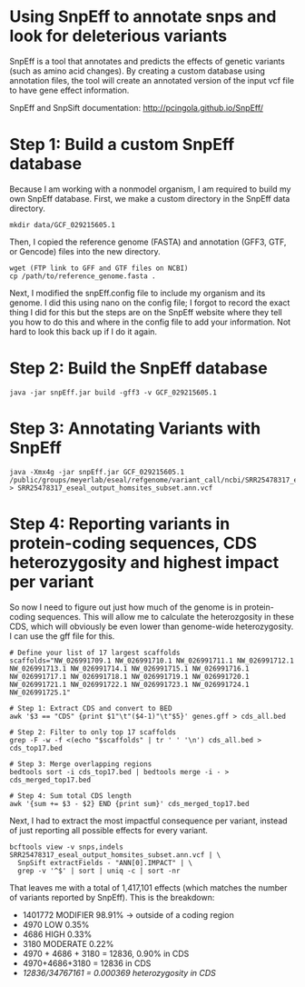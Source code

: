 # Using SnpEff to annotate snps and look for deleterious variants

SnpEff is a tool that annotates and predicts the effects of genetic variants (such as amino acid changes). By creating a custom database using annotation files, the tool will create an annotated version of the input vcf file to have gene effect information. 

SnpEff and SnpSift documentation: http://pcingola.github.io/SnpEff/

# Step 1: Build a custom SnpEff database

Because I am working with a nonmodel organism, I am required to build my own SnpEff database. First, we make a custom directory in the SnpEff data directory. 

    mkdir data/GCF_029215605.1

Then, I copied the reference genome (FASTA) and annotation (GFF3, GTF, or Gencode) files into the new directory.

    wget (FTP link to GFF and GTF files on NCBI) 
    cp /path/to/reference_genome.fasta .

Next, I modified the snpEff.config file to include my organism and its genome. I did this using nano on the config file; I forgot to record the exact thing I did for this but the steps are on the SnpEff website where they tell you how to do this and where in the config file to add your information. Not hard to look this back up if I do it again. 

# Step 2: Build the SnpEff database 

    java -jar snpEff.jar build -gff3 -v GCF_029215605.1

# Step 3: Annotating Variants with SnpEff

    java -Xmx4g -jar snpEff.jar GCF_029215605.1 /public/groups/meyerlab/eseal/refgenome/variant_call/ncbi/SRR25478317_eseal_output_homsites_subset.vcf.gz > SRR25478317_eseal_output_homsites_subset.ann.vcf

# Step 4: Reporting variants in protein-coding sequences, CDS heterozygosity and highest impact per variant

So now I need to figure out just how much of the genome is in protein-coding sequences. This will allow me to calculate the heterozgosity in these CDS, which will obviously be even lower than genome-wide heterozygosity. I can use the gff file for this. 

```
# Define your list of 17 largest scaffolds
scaffolds="NW_026991709.1 NW_026991710.1 NW_026991711.1 NW_026991712.1 NW_026991713.1 NW_026991714.1 NW_026991715.1 NW_026991716.1 NW_026991717.1 NW_026991718.1 NW_026991719.1 NW_026991720.1 NW_026991721.1 NW_026991722.1 NW_026991723.1 NW_026991724.1 NW_026991725.1"

# Step 1: Extract CDS and convert to BED
awk '$3 == "CDS" {print $1"\t"($4-1)"\t"$5}' genes.gff > cds_all.bed

# Step 2: Filter to only top 17 scaffolds
grep -F -w -f <(echo "$scaffolds" | tr ' ' '\n') cds_all.bed > cds_top17.bed

# Step 3: Merge overlapping regions
bedtools sort -i cds_top17.bed | bedtools merge -i - > cds_merged_top17.bed

# Step 4: Sum total CDS length
awk '{sum += $3 - $2} END {print sum}' cds_merged_top17.bed
```

Next, I had to extract the most impactful consequence per variant, instead of just reporting all possible effects for every variant.

    bcftools view -v snps,indels SRR25478317_eseal_output_homsites_subset.ann.vcf | \
      SnpSift extractFields - "ANN[0].IMPACT" | \
      grep -v '^$' | sort | uniq -c | sort -nr

That leaves me with a total of 1,417,101 effects (which matches the number of variants reported by SnpEff). This is the breakdown: 

- 1401772 MODIFIER 98.91% -> outside of a coding region
-  4970 LOW 0.35%
- 4686 HIGH 0.33%
- 3180 MODERATE 0.22%
- 4970 + 4686 + 3180 = 12836, 0.90% in CDS
- 4970+4686+3180 = 12836 in CDS
- *12836/34767161 = 0.000369 heterozygosity in CDS*







